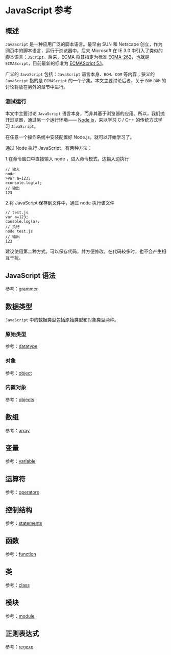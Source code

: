 JavaScript 参考
====

概述
----

`JavaScript` 是一种应用广泛的脚本语言。最早由 SUN 和 Netscape 创立，作为网页中的脚本语言，运行于浏览器中。后来 Microsoft 在 IE 3.0 中引入了类似的脚本语言：`JScript`。后来，ECMA 将其指定为标准 [ECMA-262](https://en.wikipedia.org/wiki/ECMAScript "Wiki: ECMAScript")，也就是 `ECMAScript`，目前最新的标准为 [ECMAScript 5.1](http://www.ecma-international.org/publications/standards/Ecma-262.htm "ECMAScript 5.1")。

广义的 `JavaScript` 包括：`JavaScript` 语言本身、`BOM`、`DOM` 等内容；狭义的 `JavaScript` 指的是 `ECMAScript` 的一个子集。本文主要讨论后者，关于 `BOM` `DOM` 的讨论将放在另外的章节中进行。

### 测试运行

本文中主要讨论 `JavaScript` 语言本身，而非其基于浏览器的应用。所以，我们抛开浏览器，通过另一个运行环境—— [Node.js](https://nodejs.org/ "Node.js")，来以学习 C / C++ 的传统方式学习 `JavaScript`。

在任意一个操作系统中安装配置好 Node.js，就可以开始学习了。

通过 Node 执行 JavaScript，有两种方法：

1.在命令窗口中直接输入 node ，进入命令模式，边输入边执行

```
// 输入
node
>var a=123;
>console.log(a);
// 输出
123
```

2.将 JavaScript 保存到文件中，通过 node 执行该文件

```
// test.js
var a=123;
console.log(a);
// 执行
node test.js
// 输出
123
```

建议使用第二种方式。可以保存代码，并方便修改。在代码较多时，也不会产生相互干扰。

JavaScript 语法
----

参考：[grammer](./grammer.md)

数据类型
----

`JavaScript` 中的数据类型包括原始类型和对象类型两种。

### 原始类型

参考：[datatype](./datatype.md)

### 对象

参考：[object](./object.md)

### 内置对象

参考：[objects](./objects.md)

数组
----

参考：[array](./array.md)

变量
----

参考：[variable](./variable.md)

运算符
----

参考：[operators](./operators.md)

控制结构
----

参考：[statements](./statements.md)

函数
----

参考：[function](./function.md)

类
----

参考：[class](./class.md)

模块
----

参考：[module](./module.md)

正则表达式
----

参考：[regexp](./regexp.md)